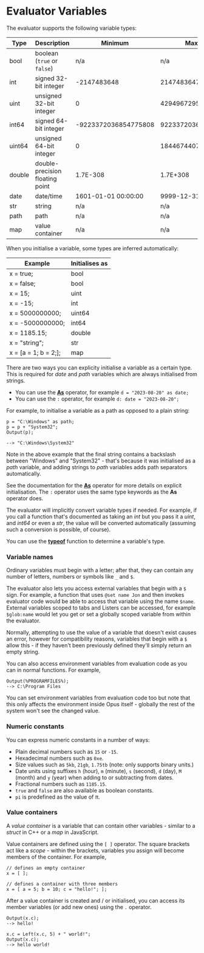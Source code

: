 # Evaluator Variables

The evaluator supports the following variable types:

| Type   | Description                                                                                           | Minimum              | Maximum              |
|--------|-------------------------------------------------------------------------------------------------------|----------------------|----------------------|
| bool   | boolean (`true` or `false`) | n/a                  | n/a                  |
| int    | signed 32-bit integer                                                                                 | -2147483648          | 2147483647           |
| uint   | unsigned 32-bit integer                                                                               | 0                    | 4294967295           |
| int64  | signed 64-bit integer                                                                                 | -9223372036854775808 | 9223372036854775807  |
| uint64 | unsigned 64-bit integer                                                                               | 0                    | 18446744073709551615 |
| double | double-precision floating point                                                                       | 1.7E-308             | 1.7E+308             |
| date   | date/time                                                                                             | 1601-01-01 00:00:00  | 9999-12-31 23:59:59  |
| str    | string                                                                                                | n/a                  | n/a                  |
| path   | path                                                                                                  | n/a                  | n/a                  |
| map    | value container                                                                                       | n/a                  | n/a                  |

When you initialise a variable, some types are inferred automatically:

| Example                | Initialises as |
|------------------------|----------------|
| x = true;              | bool           |
| x = false;             | bool           |
| x = 15;                | uint           |
| x = -15;               | int            |
| x = 5000000000;        | uint64         |
| x = -5000000000;       | int64          |
| x = 1185.15;           | double         |
| x = "string";          | str            |
| x = \[a = 1; b = 2;\]; | map            |

There are two ways you can explicity initialise a variable as a certain type. This is required for *date* and *path* variables which are always initialised from strings.

- You can use the **[As](/Manual/reference/evaluator/as.md)** operator, for example `d = "2023-08-20" as date;`
- You can use the `:` operator, for example `d: date = "2023-08-20";`

For example, to initialise a variable as a path as opposed to a plain string:

    p = "C:\Windows" as path;
    p = p + "System32";
    Output(p);

    --> "C:\Windows\System32"

Note in the above example that the final string contains a backslash between "Windows" and "System32" - that's because it was initialised as a *path* variable, and adding strings to *path* variables adds path separators automatically.

See the documentation for the **[As](/Manual/reference/evaluator/as.md)** operator for more details on explicit initialisation. The `:` operator uses the same type keywords as the **As** operator does.

The evaluator will implicitly convert variable types if needed. For example, if you call a function that's documented as taking an *int* but you pass it a *uint*, and *int64* or even a *str*, the value will be converted automatically (assuming such a conversion is possible, of course).

You can use the **[typeof](/Manual/reference/evaluator/typeof.md)** function to determine a variable's type.

### Variable names

Ordinary variables must begin with a letter; after that, they can contain any number of letters, numbers or symbols like `_` and `$`.

The evaluator also lets you access external variables that begin with a `$` sign. For example, a function that uses `@set name Jon` and then invokes evaluator code would be able to access that variable using the name `$name`. External variables scoped to tabs and Listers can be accessed, for example `$glob:name` would let you get or set a globally scoped variable from within the evaluator.

Normally, attempting to use the value of a variable that doesn't exist causes an error, however for compatibility reasons, variables that begin with a `$` allow this - if they haven't been previously defined they'll simply return an empty string.

You can also access environment variables from evaluation code as you can in normal functions. For example,

    Output(%PROGRAMFILES%);
    --> C:\Program Files

You can set environment variables from evaluation code too but note that this only affects the environment inside Opus itself - globally the rest of the system won't see the changed value.

### Numeric constants

You can express numeric constants in a number of ways:

- Plain decimal numbers such as `15` or `-15`.
- Hexadecimal numbers such as `0xe`.
- Size values such as `5kb`, `21gb`, `1.75tb` (note: only supports binary units.)
- Date units using suffixes `h` (hour), `m` (minute), `s` (second), `d` (day), `M` (month) and `y` (year) when adding to or subtracting from dates.
- Fractional numbers such as `1185.15`.
- `true` and `false` are also available as boolean constants.
- `pi` is predefined as the value of π.

### Value containers

A *value container* is a variable that can contain other variables - similar to a *struct* in C++ or a *map* in JavaScript.

Value containers are defined using the `[ ]` operator. The square brackets act like a *scope* - within the brackets, variables you assign will become members of the container. For example,

    // defines an empty container
    x = [ ];

    // defines a container with three members
    x = [ a = 5; b = 10; c = "hello!"; ];

After a value container is created and / or initialised, you can access its member variables (or add new ones) using the `.` operator.

    Output(x.c);
    --> hello!

    x.c = Left(x.c, 5) + " world!";
    Output(x.c);
    --> hello world!
